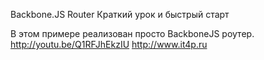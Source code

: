 Backbone.JS Router Краткий урок и быстрый старт

В этом примере реализован просто BackboneJS роутер.
http://youtu.be/Q1RFJhEkzIU
http://www.it4p.ru
